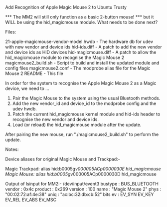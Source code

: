 Add Recognition of Apple Magic Mouse 2 to Ubuntu Trusty

*** The MM2 will still only function as a basic 2-button mouse! ***
but it WILL be using the hid_magicmouse module.
What needs to be done next?


Files:

  21-apple-magicmouse-vendor-model.hwdb  -  The hardware db for udev with new vendor and device ids
  hid-ids.diff                           -  A patch to add the new vendor and device ids as HID devices
  hid-magicmouse.diff                    -  A patch to allow the hid_magicmouse module to recognise the Magic Mouse 2
  magicmouse2_build.sh                   -  Script to build and install the updated module and config files
  magicmouse2.conf                       -  The modprobe alias file for the Magic Mouse 2
  README                                 -  This file



In order for the system to recognise the Apple Magic Mouse 2 as a Magic device, we need to ...

  1. Pair the Magic Mouse to the system using the usual Bluetooth methods.
  2. Add the new vendor_id and device_id to the modprobe config and the udev hwdb.
  3. Patch the current hid_magicmouse kernel module and hid-ids header to recognise the new vendor and device ids.
  4. Load (or reload) the hid_magicmouse module after the update.

After pairing the new mouse, run "./magicmouse2_build.sh" to perform the update.


Notes:

Device aliases for original Magic Mouse and Trackpad:-

Magic Trackpad:
alias hid:b0005g*v000005ACp0000030E hid_magicmouse
Magic Mouse:
alias hid:b0005g*v000005ACp0000030D hid_magicmouse
 
Output of lsinput for MM2:-
 /dev/input/event3
   bustype : BUS_BLUETOOTH
   vendor  : 0x4c
   product : 0x269
   version : 100
   name    : "Magic Mouse 2"
   phys    : "00:02:72:af:4e:38"
   uniq    : "ac:bc:32:db:cb:52"
   bits ev : EV_SYN EV_KEY EV_REL EV_ABS EV_MSC

